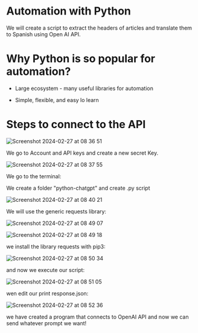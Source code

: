 # Automation with Python

We will create a script to extract the headers of articles and translate them to Spanish using Open AI API.

# Why Python is so popular for automation?

- Large ecosystem - many useful libraries for automation

- Simple, flexible, and easy lo learn

# Steps to connect to the API

![Screenshot 2024-02-27 at 08 36 51](https://github.com/redjules/Automation-with-Python/assets/106017493/93c140c2-b66b-4a72-99d3-aa7b703719f7)

We go to Account and API keys and create a new secret Key.

![Screenshot 2024-02-27 at 08 37 55](https://github.com/redjules/Automation-with-Python/assets/106017493/2266a941-7cbe-4049-94ef-6cdde2b15a98)

We go to the terminal:

We create a folder "python-chatgpt" and create .py script


![Screenshot 2024-02-27 at 08 40 21](https://github.com/redjules/Automation-with-Python/assets/106017493/519cf46a-535b-4f10-a2a1-be9d2d5c52e3)


We will use the generic requests library:

![Screenshot 2024-02-27 at 08 49 07](https://github.com/redjules/Automation-with-Python/assets/106017493/a928fd84-bbad-446e-a49d-143683a9d0c1)

![Screenshot 2024-02-27 at 08 49 18](https://github.com/redjules/Automation-with-Python/assets/106017493/99820e5e-fd5b-45ec-9649-a59d32ff0074)


we install the library requests with pip3:


![Screenshot 2024-02-27 at 08 50 34](https://github.com/redjules/Automation-with-Python/assets/106017493/0fb54beb-dbb8-435a-b132-e75ba579233d)

and now we execute our script:


![Screenshot 2024-02-27 at 08 51 05](https://github.com/redjules/Automation-with-Python/assets/106017493/b599a05c-bc0f-4166-9cfa-0489e356dc92)

wen edit our print response.json:

![Screenshot 2024-02-27 at 08 52 36](https://github.com/redjules/Automation-with-Python/assets/106017493/5c928d2f-7d7a-49d3-b78a-fc3d78736ab4)

we have created a program that connects to OpenAI API and now we can send whatever prompt we want!



